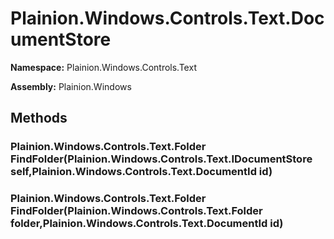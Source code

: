 
# Plainion.Windows.Controls.Text.DocumentStore

**Namespace:** Plainion.Windows.Controls.Text

**Assembly:** Plainion.Windows


## Methods

### Plainion.Windows.Controls.Text.Folder FindFolder(Plainion.Windows.Controls.Text.IDocumentStore self,Plainion.Windows.Controls.Text.DocumentId id)

### Plainion.Windows.Controls.Text.Folder FindFolder(Plainion.Windows.Controls.Text.Folder folder,Plainion.Windows.Controls.Text.DocumentId id)

